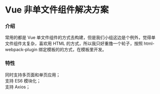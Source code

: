 # Vue 非单文件组件解决方案

### 介绍
常用的都是 Vue 单文件组件的方式去构建，但是我们小组这边是个例外，觉得单文件组件太复杂，喜欢用 HTML 的方式，所以我只好重撸一个轮子，按照 html-webpack-plugin 绑定模板的的方式，在模板里开发。

### 特性
同时支持多页面和单页应用；  
支持 ES6 模块化；  
支持 Axios；




